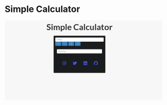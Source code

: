 # Simple Calculator
![image](https://raw.githubusercontent.com/erolemre1/simple-calculator/main/readme.png)
